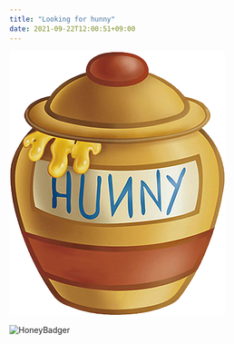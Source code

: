 ```yaml
---
title: "Looking for hunny"
date: 2021-09-22T12:00:51+09:00
---
```


![HUNNY POT](1.png)

![HoneyBadger](22.jpg)

